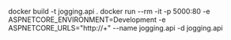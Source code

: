 docker build -t jogging.api .
docker run --rm -it -p 5000:80 -e ASPNETCORE_ENVIRONMENT=Development -e ASPNETCORE_URLS="http://+" --name jogging.api -d jogging.api
